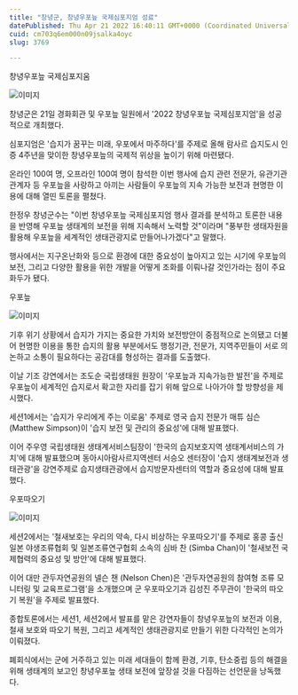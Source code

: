 ```yaml
---
title: "창녕군, 창녕우포늪 국제심포지엄 성료"
datePublished: Thu Apr 21 2022 16:40:11 GMT+0000 (Coordinated Universal Time)
cuid: cm703q6em000n09jsalka4oyc
slug: 3769

---
```



창녕우포늪 국제심포지움

![이미지](https://cdn.hashnode.com/res/hashnode/image/upload/v1739255339978/8b9fc0cd-93dc-4171-9612-365e09041c75.jpeg)

창녕군은 21일 경화회관 및 우포늪 일원에서 '2022 창녕우포늪 국제심포지엄'을 성공적으로 개최했다.

심포지엄은 '습지가 꿈꾸는 미래, 우포에서 마주하다'를 주제로 올해 람사르 습지도시 인증 4주년을 맞이한 창녕우포늪의 국제적 위상을 높이기 위해 마련됐다.

온라인 100여 명, 오프라인 100여 명이 참석한 이번 행사에 습지 관련 전문가, 유관기관 관계자 등 우포늪을 사랑하고 아끼는 사람들이 우포늪의 지속 가능한 보전과 현명한 이용에 대해 열띤 토론을 펼쳤다.

한정우 창녕군수는 "이번 창녕우포늪 국제심포지엄 행사 결과를 분석하고 토론한 내용을 반영해 우포늪 생태계의 보전을 위해 지속해서 노력할 것"이라며 "풍부한 생태자원을 활용해 우포늪을 세계적인 생태관광지로 만들어나가겠다"고 말했다.

행사에서는 지구온난화와 등으로 환경에 대한 중요성이 높아지고 있는 시기에 우포늪의 보전, 그리고 다양한 활용을 위한 개발을 어떻게 조화를 이뤄나갈 것인가라는 점이 주요 화두가 됐다.

우포늪

![이미지](https://cdn.hashnode.com/res/hashnode/image/upload/v1739255341864/2277be83-f317-4a3c-9232-a48062c609e9.jpeg)

기후 위기 상황에서 습지가 가지는 중요한 가치와 보전방안이 중점적으로 논의됐고 더불어 현명한 이용을 통한 습지의 활용 부분에서도 행정기관, 전문가, 지역주민들이 서로 의논하고 소통이 필요하다는 공감대를 형성하는 결과를 도출했다.

이날 기조 강연에서는 조도순 국립생태원 원장이 '우포늪과 지속가능한 발전'을 주제로 우포늪이 세계적인 습지로서 확고한 자리를 잡기 위해 앞으로 나아가야 할 방향성을 제시했다.

세션1에서는 '습지가 우리에게 주는 이로움' 주제로 영국 습지 전문가 매튜 심슨(Matthew Simpson)이 '습지 보전 및 관리의 중요성'에 대해 발표했다.

이어 주우영 국립생태원 생태계서비스팀장이 '한국의 습지보호지역 생태계서비스의 가치'에 대해 발표했으며 동아시아람사르지역센터 서승오 센터장이 '습지 생태계보전과 생태관광'을 강연주제로 습지생태관광에서 습지방문자센터의 역할과 중요성에 대해 발표했다.

우포따오기

![이미지](https://cdn.hashnode.com/res/hashnode/image/upload/v1739255345071/337ce93e-8ab2-4aa0-82d5-3969bc214281.jpeg)

세션2에서는 '철새보호는 우리의 약속, 다시 비상하는 우포따오기'를 주제로 홍콩 출신 일본 야생조류협회 및 일본조류연구협회 소속의 심바 찬 (Simba Chan)이 '철새보전 국제협력의 중요성 및 방안'에 대해 발표했다.

이어 대만 관두자연공원의 넬슨 챈 (Nelson Chen)은 '관두자연공원의 참여형 조류 모니터링 및 교육프로그램'을 소개했으며 군 우포따오기과 김성진 주무관이 '한국의 따오기 복원'을 주제로 발표했다.

종합토론에서는 세션1, 세션2에서 발표를 맡은 강연자들이 창녕우포늪의 보전과 이용, 철새 보호와 따오기 복원, 그리고 세계적인 생태관광지로 만들기 위한 다각적인 논의가 이뤄졌다.

폐회식에서는 군에 거주하고 있는 미래 세대들이 함께 환경, 기후, 탄소중립 등의 해결을 위해 생태계의 보고인 창녕우포늪 생태 보전에 앞장설 것을 다짐하는 선언문을 낭독했다.